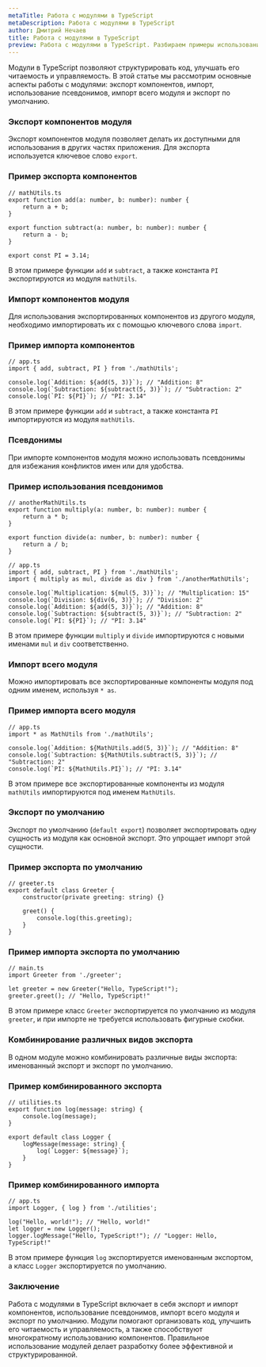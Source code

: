 ```yaml
---
metaTitle: Работа с модулями в TypeScript
metaDescription: Работа с модулями в TypeScript
author: Дмитрий Нечаев
title: Работа с модулями в TypeScript
preview: Работа с модулями в TypeScript. Разбираем примеры использования
---
```


Модули в TypeScript позволяют структурировать код, улучшать его читаемость и управляемость. В этой статье мы рассмотрим основные аспекты работы с модулями: экспорт компонентов, импорт, использование псевдонимов, импорт всего модуля и экспорт по умолчанию.

### Экспорт компонентов модуля

Экспорт компонентов модуля позволяет делать их доступными для использования в других частях приложения. Для экспорта используется ключевое слово `export`.

### Пример экспорта компонентов

```tsx
// mathUtils.ts
export function add(a: number, b: number): number {
    return a + b;
}

export function subtract(a: number, b: number): number {
    return a - b;
}

export const PI = 3.14;

```

В этом примере функции `add` и `subtract`, а также константа `PI` экспортируются из модуля `mathUtils`.

### Импорт компонентов модуля

Для использования экспортированных компонентов из другого модуля, необходимо импортировать их с помощью ключевого слова `import`.

### Пример импорта компонентов

```tsx
// app.ts
import { add, subtract, PI } from './mathUtils';

console.log(`Addition: ${add(5, 3)}`); // "Addition: 8"
console.log(`Subtraction: ${subtract(5, 3)}`); // "Subtraction: 2"
console.log(`PI: ${PI}`); // "PI: 3.14"

```

В этом примере функции `add` и `subtract`, а также константа `PI` импортируются из модуля `mathUtils`.

### Псевдонимы

При импорте компонентов модуля можно использовать псевдонимы для избежания конфликтов имен или для удобства.

### Пример использования псевдонимов

```tsx
// anotherMathUtils.ts
export function multiply(a: number, b: number): number {
    return a * b;
}

export function divide(a: number, b: number): number {
    return a / b;
}

```

```tsx
// app.ts
import { add, subtract, PI } from './mathUtils';
import { multiply as mul, divide as div } from './anotherMathUtils';

console.log(`Multiplication: ${mul(5, 3)}`); // "Multiplication: 15"
console.log(`Division: ${div(6, 3)}`); // "Division: 2"
console.log(`Addition: ${add(5, 3)}`); // "Addition: 8"
console.log(`Subtraction: ${subtract(5, 3)}`); // "Subtraction: 2"
console.log(`PI: ${PI}`); // "PI: 3.14"

```

В этом примере функции `multiply` и `divide` импортируются с новыми именами `mul` и `div` соответственно.

### Импорт всего модуля

Можно импортировать все экспортированные компоненты модуля под одним именем, используя `* as`.

### Пример импорта всего модуля

```tsx
// app.ts
import * as MathUtils from './mathUtils';

console.log(`Addition: ${MathUtils.add(5, 3)}`); // "Addition: 8"
console.log(`Subtraction: ${MathUtils.subtract(5, 3)}`); // "Subtraction: 2"
console.log(`PI: ${MathUtils.PI}`); // "PI: 3.14"

```

В этом примере все экспортированные компоненты из модуля `mathUtils` импортируются под именем `MathUtils`.

### Экспорт по умолчанию

Экспорт по умолчанию (`default export`) позволяет экспортировать одну сущность из модуля как основной экспорт. Это упрощает импорт этой сущности.

### Пример экспорта по умолчанию

```tsx
// greeter.ts
export default class Greeter {
    constructor(private greeting: string) {}

    greet() {
        console.log(this.greeting);
    }
}

```

### Пример импорта экспорта по умолчанию

```tsx
// main.ts
import Greeter from './greeter';

let greeter = new Greeter("Hello, TypeScript!");
greeter.greet(); // "Hello, TypeScript!"

```

В этом примере класс `Greeter` экспортируется по умолчанию из модуля `greeter`, и при импорте не требуется использовать фигурные скобки.

### Комбинирование различных видов экспорта

В одном модуле можно комбинировать различные виды экспорта: именованный экспорт и экспорт по умолчанию.

### Пример комбинированного экспорта

```tsx
// utilities.ts
export function log(message: string) {
    console.log(message);
}

export default class Logger {
    logMessage(message: string) {
        log(`Logger: ${message}`);
    }
}

```

### Пример комбинированного импорта

```tsx
// app.ts
import Logger, { log } from './utilities';

log("Hello, world!"); // "Hello, world!"
let logger = new Logger();
logger.logMessage("Hello, TypeScript!"); // "Logger: Hello, TypeScript!"

```

В этом примере функция `log` экспортируется именованным экспортом, а класс `Logger` экспортируется по умолчанию.

### Заключение

Работа с модулями в TypeScript включает в себя экспорт и импорт компонентов, использование псевдонимов, импорт всего модуля и экспорт по умолчанию. Модули помогают организовать код, улучшить его читаемость и управляемость, а также способствуют многократному использованию компонентов. Правильное использование модулей делает разработку более эффективной и структурированной.